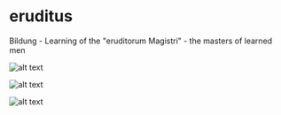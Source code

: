 # eruditus
Bildung - Learning of the "eruditorum Magistri" - the masters of learned men

![alt text](https://github.com/henryvw/eruditus/images/basic_principles.png "Basic Principles")

![alt text](https://github.com/henryvw/eruditus/images/decided_today.png "Basic Principles")

![alt text](https://github.com/henryvw/eruditus/images/open_questions.png "Basic Principles")

